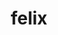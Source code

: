 ---
title: felix
show_read_time: false
canonical_url: 'https://docs.projectcalico.org/v3.9/reference/felix/index'
---